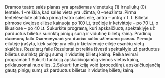 
Dramos teatro salės planas yra aprašomas vienetukų (1) ir nuliukų (0) lentele.
1 –reiškia, kad salės vieta yra užimta, 0 –neužimta. 
Pirma lentelėseilutė atitinka pirmą teatro salės eilę, antra –
antrą ir t. t. Bilietai pirmose dvejose eilėse kainuoja po 100 Lt, trečioje ir 
ketvirtoje – po 70 Lt, o likusiose – po 40 Lt. Sukurkite programą, kuri apskaičiuotų spektaklyje 
už parduotus bilietus surinktą pinigų sumą ir vidutinę bilietų kainą.
Pradinių duomenų faile Duomenys.txt yra duotas salės užimtumo planas. Pirmoje
eilutėje įrašyta, kiek salėje yra eilių ir kiekvienoje eilėje esančių vietų skaičius.
Rezultatų faile Rezultatai.txt reikia išvesti spektaklyje už parduotus
bilietus surinktą pinigų sumą ir vidutinę bilietų kainą.
Reikalavimai programai:
1.Sukurti funkciją apskaičiuojančią vienos vietos kainą, priklausomai nuo eilės. 
2.Sukurti  funkciją  void  (procedūrą),  apskaičiuojančią  gautą  pinigų  sumą  už  parduotus 
bilietus ir vidutinę bilietų kainą.
